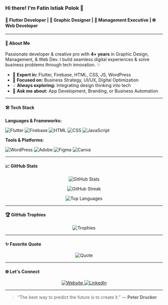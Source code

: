 ### Hi there! I'm Fatin Istiak Polok 👋 

#### 🎯 Flutter Developer | 🎨 Graphic Designer | 🏢 Management Executive | 🌐 Web Developer

--- 

#### 🚀 About Me

Passionate developer & creative pro with **4+ years** in Graphic Design, Management, & Web Dev. I build seamless digital experiences & solve business problems through tech innovation. ✨

- 🔧 **Expert in:** Flutter, Firebase, HTML, CSS, JS, WordPress
- 🧠 **Focused on:** Business Strategy, UI/UX, Digital Optimization
- 💡 **Always exploring:** Integrating design thinking into tech
- 💬 **Ask me about:** App Development, Branding, or Business Automation

---

#### 🛠️ Tech Stack

**Languages & Frameworks:**

<p align="left">
  <img src="https://img.shields.io/badge/Flutter-02569B?style=for-the-badge&logo=flutter&logoColor=white" alt="Flutter" />
  <img src="https://img.shields.io/badge/Firebase-FFCA28?style=for-the-badge&logo=firebase&logoColor=black" alt="Firebase" />
  <img src="https://img.shields.io/badge/HTML5-E34F26?style=for-the-badge&logo=html5&logoColor=white" alt="HTML" />
  <img src="https://img.shields.io/badge/CSS3-1572B6?style=for-the-badge&logo=css3&logoColor=white" alt="CSS" />
  <img src="https://img.shields.io/badge/JavaScript-F7DF1E?style=for-the-badge&logo=javascript&logoColor=black" alt="JavaScript" />
</p>

**Tools & Platforms:**

<p align="left">
  <img src="https://img.shields.io/badge/WordPress-21759B?style=for-the-badge&logo=wordpress&logoColor=white" alt="WordPress" />
  <img src="https://img.shields.io/badge/Adobe-FF0000?style=for-the-badge&logo=adobe&logoColor=white" alt="Adobe" />
  <img src="https://img.shields.io/badge/Figma-F24E1E?style=for-the-badge&logo=figma&logoColor=white" alt="Figma" />
  <img src="https://img.shields.io/badge/Canva-00C4CC?style=for-the-badge&logo=canva&logoColor=white" alt="Canva" />
</p>

---

#### 📈 GitHub Stats

<p align="center">
<img src="https://github-readme-stats.vercel.app/api?username=IstiakPolok&show_icons=true&theme=radical" alt="GitHub Stats" />
</p>

<p align="center">
<img src="https://github-readme-streak-stats.herokuapp.com/?user=IstiakPolok&theme=radical" alt="GitHub Streak" />
</p>

<p align="center">
<img src="https://github-readme-stats.vercel.app/api/top-langs/?username=IstiakPolok&layout=compact&theme=radical" alt="Top Languages" />
</p>

---

#### 🏆 GitHub Trophies

<p align="center">
<img src="https://github-profile-trophy.vercel.app/?username=IstiakPolok&theme=onedark&column=7" alt="Trophies" />
</p>

---

#### ✨ Favorite Quote

<p align="center">
<img src="https://quotes-github-readme.vercel.app/api?type=horizontal&theme=radical" alt="Quote" />
</p>

---

#### 🌐 Let's Connect

<p align="center">
<a href="https://polok.site" target="_blank">
  <img src="https://img.shields.io/badge/Website-polok.site-blue?style=for-the-badge&logo=google-chrome" alt="Website" />
</a>
<a href="https://www.linkedin.com/in/fatin-istiak-polok-885574137/" target="_blank">
  <img src="https://img.shields.io/badge/LinkedIn-Fatin%20Istiak%20Polok-blue?style=for-the-badge&logo=linkedin" alt="LinkedIn" />
</a>
</p>

---

> “The best way to predict the future is to create it.” — **Peter Drucker**
